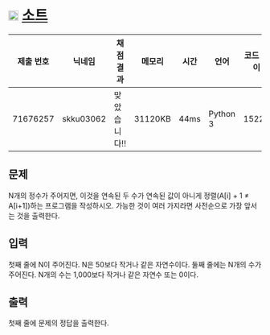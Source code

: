 # <img width="20px"  src="https://d2gd6pc034wcta.cloudfront.net/tier/16.svg" class="solvedac-tier"> [소트](https://www.acmicpc.net/problem/1071) 

| 제출 번호 | 닉네임 | 채점 결과 | 메모리 | 시간 | 언어 | 코드 길이 |
|---|---|---|---|---|---|---|
|71676257|skku03062|맞았습니다!! |31120KB|44ms|Python 3|1522B|

## 문제
<p>N개의 정수가 주어지면, 이것을 연속된 두 수가 연속된 값이 아니게 정렬(A[i] + 1 ≠ A[i+1])하는 프로그램을 작성하시오. 가능한 것이 여러 가지라면 사전순으로 가장 앞서는 것을 출력한다.</p>

## 입력
<p>첫째 줄에 N이 주어진다. N은 50보다 작거나 같은 자연수이다. 둘째 줄에는 N개의 수가 주어진다. N개의 수는 1,000보다 작거나 같은 자연수 또는 0이다.</p>

## 출력
<p>첫째 줄에 문제의 정답을 출력한다.</p>

